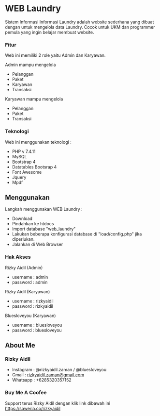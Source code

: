 # WEB Laundry
Sistem Informasi Informasi Laundry adalah website sederhana yang dibuat dengan untuk mengelola data Laundry. Cocok untuk UKM dan programmer pemula yang ingin belajar membuat website.

### Fitur

Web ini memiliki 2 role yaitu Admin dan Karyawan.

Admin mampu mengelola
  - Pelanggan
  - Paket
  - Karyawan
  - Transaksi
 
Karyawan mampu mengelola
  - Pelanggan
  - Paket
  - Transaksi

### Teknologi

Web ini menggunakan teknologi :
  - PHP v 7.4.11
  - MySQL
  - Bootstrap 4
  - Datatables Bootsrap 4
  - Font Awesome
  - Jquery
  - Mpdf
  
## Menggunakan 

Langkah menggunakan WEB Laundry :
  - Download
  - Pindahkan ke htdocs
  - Import database "web_laundry"
  - Lakukan beberapa konfigurasi database di "load/config.php" jika diperlukan.
  - Jalankan di Web Browser

### Hak Akses

Rizky Aidil (Admin)
- username : admin
- password : admin

Rizky Aidil (Karyawan)
- username : rizkyaidil
- password : rizkyaidil

Bluesloveyou (Karyawan)
- username : bluesloveyou
- password : bluesloveyou


## About Me

### Rizky Aidil
- Instagram : @rizkyaidil.zaman / @bluesloveyou
- Gmail     : rizkyaidil.zaman@gmail.com
- Whatsapp  : +6285320357152

### Buy Me A Coofee
Support terus Rizky Aidil dengan klik link dibawah ini
https://saweria.co/rizkyaidil
